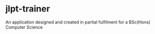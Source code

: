 # jlpt-trainer
An application designed and created in partial fulfilment for a BSc(Hons) Computer Science
